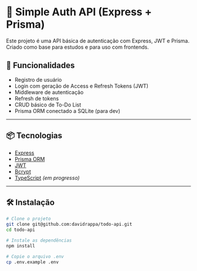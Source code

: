 # 🧠 Simple Auth API (Express + Prisma)

Este projeto é uma API básica de autenticação com Express, JWT e Prisma. Criado como base para estudos e para uso com frontends.

## 🚀 Funcionalidades

- Registro de usuário
- Login com geração de Access e Refresh Tokens (JWT)
- Middleware de autenticação
- Refresh de tokens
- CRUD básico de To-Do List
- Prisma ORM conectado a SQLite (para dev)

---

## 📦 Tecnologias

- [Express](https://expressjs.com/)
- [Prisma ORM](https://www.prisma.io/)
- [JWT](https://jwt.io/)
- [Bcrypt](https://github.com/kelektiv/node.bcrypt.js)
- [TypeScript](https://www.typescriptlang.org/) _(em progresso)_

---

## 🛠️ Instalação

```bash
# Clone o projeto
git clone git@github.com:davidrappa/todo-api.git
cd todo-api

# Instale as dependências
npm install

# Copie o arquivo .env
cp .env.example .env
```
